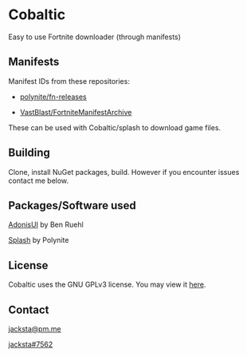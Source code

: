 # Cobaltic
Easy to use Fortnite downloader (through manifests)

## Manifests
Manifest IDs from these repositories:

* [polynite/fn-releases](https://github.com/polynite/fn-releases)

* [VastBlast/FortniteManifestArchive](https://github.com/VastBlast/FortniteManifestArchive)

These can be used with Cobaltic/splash to download game files.

## Building
Clone, install NuGet packages, build. However if you encounter issues contact me below.

## Packages/Software used
[AdonisUI](https://benruehl.github.io/adonis-ui/) by Ben Ruehl

[Splash](https://github.com/polynite/splash) by Polynite

## License
Cobaltic uses the GNU GPLv3 license. You may view it [here](https://github.com/jwhazy/cobaltic/blob/master/LICENSE).

## Contact
jacksta@pm.me

[jacksta#7562](https://discord.gg/jvaBE3vVBe)
